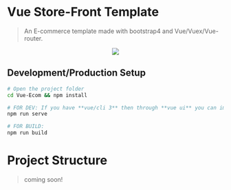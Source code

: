 # Vue Store-Front Template

> An E-commerce template made with bootstrap4
> and Vue/Vuex/Vue-router.


<p align="center">
  <img src="https://i.imgur.com/LMRIylM.png">
</p>

## Development/Production Setup

``` bash
# Open the project folder
cd Vue-Ecom && npm install

# FOR DEV: If you have **vue/cli 3** then through **vue ui** you can import the file and serve it. else 
npm run serve

# FOR BUILD: 
npm run build
```

# Project Structure 

>coming soon!
